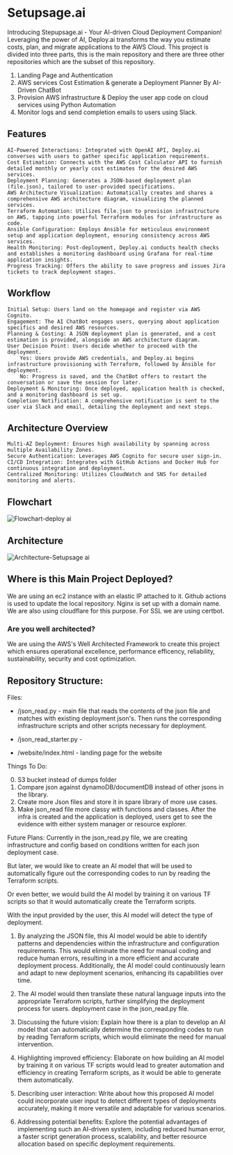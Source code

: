# Setupsage.ai

 Introducing Stepupsage.ai - Your AI-driven Cloud Deployment Companion! Leveraging the power of AI, Deploy.ai transforms the way you estimate costs, plan, and migrate applications to the AWS Cloud. 
 This project is divided into three parts, this is the main repository and there are three other repositories which are the subset of this repository. 

1.	Landing Page and Authentication
2.	AWS services Cost Estimation & generate a Deployment Planner By AI-Driven ChatBot
3.	Provision AWS infrastructure & Deploy the user app code on cloud services using Python Automation
4.	Monitor logs and send completion emails to users using Slack.


## Features

    AI-Powered Interactions: Integrated with OpenAI API, Deploy.ai converses with users to gather specific application requirements.
    Cost Estimation: Connects with the AWS Cost Calculator API to furnish detailed monthly or yearly cost estimates for the desired AWS services.
    Deployment Planning: Generates a JSON-based deployment plan (file.json), tailored to user-provided specifications.
    AWS Architecture Visualization: Automatically creates and shares a comprehensive AWS architecture diagram, visualizing the planned services.
    Terraform Automation: Utilizes file.json to provision infrastructure on AWS, tapping into powerful Terraform modules for infrastructure as code.
    Ansible Configuration: Employs Ansible for meticulous environment setup and application deployment, ensuring consistency across AWS services.
    Health Monitoring: Post-deployment, Deploy.ai conducts health checks and establishes a monitoring dashboard using Grafana for real-time application insights.
    Progress Tracking: Offers the ability to save progress and issues Jira tickets to track deployment stages.

## Workflow

    Initial Setup: Users land on the homepage and register via AWS Cognito.
    Engagement: The AI ChatBot engages users, querying about application specifics and desired AWS resources.
    Planning & Costing: A JSON deployment plan is generated, and a cost estimation is provided, alongside an AWS architecture diagram.
    User Decision Point: Users decide whether to proceed with the deployment.
        Yes: Users provide AWS credentials, and Deploy.ai begins infrastructure provisioning with Terraform, followed by Ansible for deployment.
        No: Progress is saved, and the ChatBot offers to restart the conversation or save the session for later.
    Deployment & Monitoring: Once deployed, application health is checked, and a monitoring dashboard is set up.
    Completion Notification: A comprehensive notification is sent to the user via Slack and email, detailing the deployment and next steps.

## Architecture Overview

    Multi-AZ Deployment: Ensures high availability by spanning across multiple Availability Zones.
    Secure Authentication: Leverages AWS Cognito for secure user sign-in.
    CI/CD Integration: Integrates with GitHub Actions and Docker Hub for continuous integration and deployment.
    Centralized Monitoring: Utilizes CloudWatch and SNS for detailed monitoring and alerts.

## Flowchart
![Flowchart-deploy ai](https://github.com/UnpredictablePrashant/Deploy.Ai/assets/139486876/e32f9163-f9fa-4503-a699-8715745d122a)

## Architecture
![Architecture-Setupsage ai](https://github.com/UnpredictablePrashant/Deploy.Ai/assets/139486876/abd504df-2e4f-4314-b065-113fc499475a)


## Where is this Main Project Deployed?

We are using an ec2 instance with an elastic IP attached to it. Github actions is used to update the local repository. Nginx is set up with a domain name. We are also using cloudflare for this purpose. For SSL we are using certbot. 

### Are you well architected?

We are using the AWS's Well Architected Framework to create this project which ensures operational excellence, performance efficency, reliability, sustainability, security and cost optimization. 



## Repository Structure:

Files:

* /json_read.py - main file that reads the contents of the json file and matches with existing deployment json's. Then runs the corresponding infrastructure scripts and other scripts necessary for deployment. 

* /json_read_starter.py - 


* /website/index.html - landing page for the website

Things To Do:

0. S3 bucket instead of dumps folder
1. Compare json against dynamoDB/documentDB instead of other jsons in the library.
2. Create more Json files and store it in spare library of more use cases.
3. Make json_read file more classy with functions and classes.
After the infra is created and the application is deployed, users get to see the evidence with either system manager or resource explorer. 

Future Plans:
Currently in the json_read.py file, we are creating infrastructure and config based on conditions written for each json deployment case.

But later, we would like to create an AI model that will be used to automatically figure out the corresponding codes to run by reading the Terraform scripts.

Or even better, we would build the AI model by training it on various TF scripts so that it would automatically create the Terraform scripts.

With the input provided by the user, this AI model will detect the type of deployment.

1. By analyzing the JSON file, this AI model would be able to identify patterns and dependencies within the infrastructure and configuration requirements. This would eliminate the need for manual coding and reduce human errors, resulting in a more efficient and accurate deployment process. Additionally, the AI model could continuously learn and adapt to new deployment scenarios, enhancing its capabilities over time. 

2. The AI model would then translate these natural language inputs into the appropriate Terraform scripts, further simplifying the deployment process for users. deployment case in the json_read.py file.

3. Discussing the future vision: Explain how there is a plan to develop an AI model that can automatically determine the corresponding codes to run by reading Terraform scripts, which would eliminate the need for manual intervention.

4. Highlighting improved efficiency: Elaborate on how building an AI model by training it on various TF scripts would lead to greater automation and efficiency in creating Terraform scripts, as it would be able to generate them automatically.

5. Describing user interaction: Write about how this proposed AI model could incorporate user input to detect different types of deployments accurately, making it more versatile and adaptable for various scenarios.

6. Addressing potential benefits: Explore the potential advantages of implementing such an AI-driven system, including reduced human error, a faster script generation process, scalability, and better resource allocation based on specific deployment requirements.





